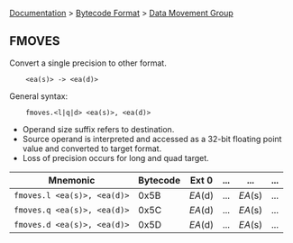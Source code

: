[Documentation](../../README.md) > [Bytecode Format](../README.md) > [Data Movement Group](../InstructionsDataMovel.md)

## FMOVES

Convert a single precision to other format.

        <ea(s)> -> <ea(d)>

General syntax:

        fmoves.<l|q|d> <ea(s)>, <ea(d)>

* Operand size suffix refers to destination.
* Source operand is interpreted and accessed as a 32-bit floating point value and converted to target format.
* Loss of precision occurs for long and quad target.

| Mnemonic | Bytecode | Ext 0 | ... | ... | ... |
| - | - | - | - | - | - |
| `fmoves.l <ea(s)>, <ea(d)>` | 0x5B | *EA*(d) | ... | *EA*(s) | ... |
| `fmoves.q <ea(s)>, <ea(d)>` | 0x5C | *EA*(d) | ... | *EA*(s) | ... |
| `fmoves.d <ea(s)>, <ea(d)>` | 0x5D | *EA*(d) | ... | *EA*(s) | ... |
